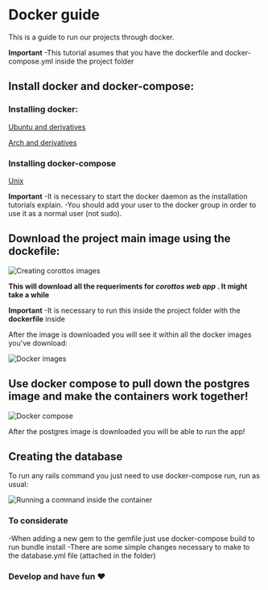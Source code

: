 # Docker guide
This is a guide to run our projects through docker. 

**Important**
-This tutorial asumes that you have the dockerfile and docker-compose.yml inside the project folder

## Install docker and docker-compose:

### Installing docker:

[Ubuntu and derivatives](https://docs.docker.com/engine/installation/linux/ubuntulinux/)

[Arch and derivatives](https://docs.docker.com/engine/installation/linux/archlinux/)

### Installing docker-compose

[Unix](https://docs.docker.com/compose/install/)

**Important**
-It is necessary to start the docker daemon as the installation tutorials explain.
-You should add your user to the docker group in order to use it as a normal user (not sudo).

## Download the project main image using the dockefile:

![Creating corottos images](https://raw.githubusercontent.com/kevteg/nokoarts-docker-guide/master/docker/Screenshot_20160527_225326.png)

**This will download all the requeriments for _corottos web app_ . It might take a while**

**Important**
-It is necessary to run this inside the project folder with the **dockerfile** inside

After the image is downloaded you will see it within all the docker images you've download:

![Docker images](https://raw.githubusercontent.com/kevteg/nokoarts-docker-guide/master/docker/Screenshot_20160527_231731.png)

## Use docker compose to pull down the postgres image and make the containers work together!

![Docker compose](https://raw.githubusercontent.com/kevteg/nokoarts-docker-guide/master/docker/Screenshot_20160528_004529.png)

After the postgres image is downloaded you will be able to run the app!

## Creating the database

To run any rails command you just need to use docker-compose run, run as usual:

![Running a command inside the container](https://github.com/kevteg/nokoarts-docker-guide/blob/master/docker/Screenshot_20160528_005842.png?raw=true)

### To considerate

-When adding a new gem to the gemfile just use docker-compose build to run bundle install
-There are some simple changes necessary to make to the database.yml file (attached in the folder)

### Develop and have fun ♥
